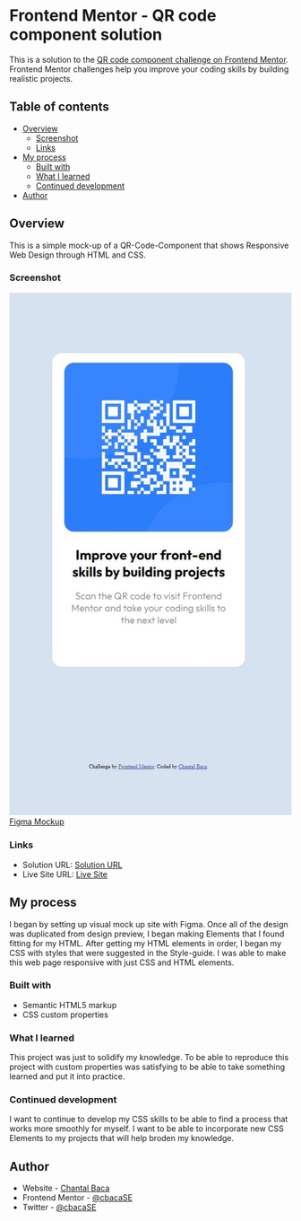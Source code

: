 # Frontend Mentor - QR code component solution

This is a solution to the [QR code component challenge on Frontend Mentor](https://www.frontendmentor.io/challenges/qr-code-component-iux_sIO_H). Frontend Mentor challenges help you improve your coding skills by building realistic projects. 

## Table of contents

- [Overview](#overview)
  - [Screenshot](#screenshot)
  - [Links](#links)
- [My process](#my-process)
  - [Built with](#built-with)
  - [What I learned](#what-i-learned)
  - [Continued development](#continued-development)
- [Author](#author)



## Overview
  This is a simple mock-up of a QR-Code-Component that shows Responsive Web Design through HTML and CSS.
### Screenshot

<img src="images/screenshot.jpg">
<a href="https://www.figma.com/file/i6xEtHNCq9Zv5lFKJUQOCW/QR-code-component-mock?node-id=0%3A1">Figma Mockup</a>

### Links

- Solution URL: [Solution URL](https://www.frontendmentor.io/solutions/html-and-css-qr-code-component-fOktCMsXoE)
- Live Site URL: [Live Site](https://qrcodecomponentmock.netlify.app/)

## My process
  I began by setting up visual mock up site with Figma. Once all of the design was duplicated from design preview, I began making Elements that I found fitting for my HTML. After getting my HTML elements in order, I began my CSS with styles that were suggested in the Style-guide. I was able to make this web page responsive with just CSS and HTML elements.

### Built with

- Semantic HTML5 markup
- CSS custom properties

### What I learned

This project was just to solidify my knowledge. To be able to reproduce this project with custom properties was satisfying to be able to take something learned and put it into practice.

### Continued development

I want to continue to develop my CSS skills to be able to find a process that works more smoothly for myself. I want to be able to incorporate new CSS Elements to my projects that will help broden my knowledge.

## Author

- Website - [Chantal Baca](https://cbaca.dev/)
- Frontend Mentor - [@cbacaSE](https://www.frontendmentor.io/profile/CbacaSE)
- Twitter - [@cbacaSE](https://twitter.com/cbacaSE)
